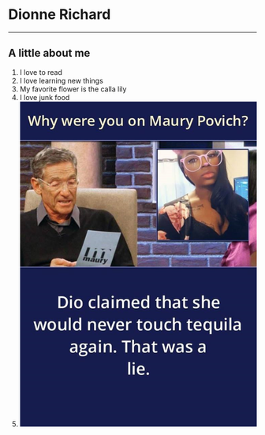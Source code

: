 # Dionne Richard
----------------
## A little about me

1. I love to read
2. I love learning new things
3. My favorite flower is the calla lily
4. I love junk food
5. ![I love drinking](dionne.png)


